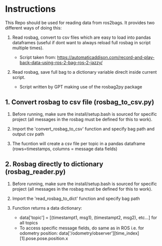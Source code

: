 # Instructions
This Repo should be used for reading data from ros2bags. It provides two different ways of doing this:

1. Read rosbag, convert to csv files which are easy to load into pandas dataframes (useful if dont want to always reload full rosbag in script multiple times).
    - Script taken from: https://automaticaddison.com/record-and-play-back-data-using-ros-2-bag-ros-2-jazzy/

2. Read rosbag, save full bag to a dictionary variable direclt inside current script.
    - Script written by GPT making use of the rosbag2py package
   

## 1. Convert rosbag to csv file (rosbag_to_csv.py)

1. Before running, make sure the install/setup.bash is sourced for specific project (all messages in the rosbag must be defined for this to work).

2. Import the 'convert_rosbag_to_csv' function and specify bag path and output csv path

3. The fucntion will create a csv file per topic in a pandas dataframe (rows=timestamps, columns = message data fields)

## 2. Rosbag directly to dictionary (rosbag_reader.py)

1. Before running, make sure the install/setup.bash is sourced for specific project (all messages in the rosbag must be defined for this to work).

2. Import the 'read_rosbag_to_dict' function and specify bag path

3. Function returns a data dictionary:
    - data['topic'] = [(timestampt1, msg1), (timestampt2, msg2), etc...] for all topics
    - To access specific message fields, do same as in ROS i.e. for odometry position: data['/odometry/observer'][time_index][1].pose.pose.position.x
